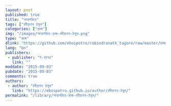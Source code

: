 ```yaml
---
layout: post
published: true
title: "আত্মপরিচয়"
tags: ["রবীন্দ্রনাথ ঠাকুর"]
categories: ["প্রবন্ধ"]
img: "/images/আত্মপরিচয়-প্রবন্ধ-রবীন্দ্রনাথ-ঠাকুর.png"
type: "প্রবন্ধ"
dlink: "https://github.com/eboipotro/rabindranath_tagore/raw/master/প্রবন্ধ/আত্মপরিচয়.epub"
lang: "bn"
publishers: 
 - publisher: "ই-বইপত্র"
   link: ""
moddate: "2015-09-03"
pubdate: "2015-09-03"
comments: true
authors: 
 - author: "রবীন্দ্রনাথ ঠাকুর"
   link: "https://eboipotro.github.io/author/রবীন্দ্রনাথ-ঠাকুর/"
permalink: "/library/আত্মপরিচয়-প্রবন্ধ-রবীন্দ্রনাথ-ঠাকুর/"
---
```

